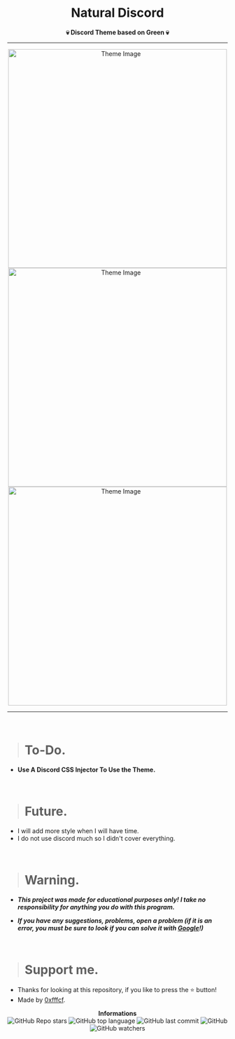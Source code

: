 <h1 align="center">Natural Discord</h1>

<p align='center'>
    <b>💀 Discord Theme based on Green 💀</b>
</p>

----

<p align="center">
    <img src="https://cdn.discordapp.com/attachments/979175982923653130/979176038770802708/ScreenShot0.png" alt="Theme Image" width="500">
      <img src="https://cdn.discordapp.com/attachments/979175982923653130/979176039525789706/ScreenShot1.png" alt="Theme Image" width="500">
      <img src="https://cdn.discordapp.com/attachments/979175982923653130/979176044672217129/ScreenShot2.png" alt="Theme Image" width="500">
</p>

---

<br/>

> # To-Do.

* **Use A Discord CSS Injector To Use the Theme.**

<br/>

> # Future.

* I will add more style when I will have time.
* I do not use discord much so I didn't cover everything.

<br/>

> # Warning.

* ***This project was made for educational purposes only! I take no responsibility for anything you do with this program.***

* ***If you have any suggestions, problems, open a problem (if it is an error, you must be sure to look if you can solve it with [Google](https://giybf.com)!)***
  
  <br/>

> # Support me.

* Thanks for looking at this repository, if you like to press the ⭐ button!
* Made by [0xfffcf](https://github.com/0xfffcf).

<p align="center">
    <b>Informations</b><br>
    <img alt="GitHub Repo stars" src="https://img.shields.io/github/stars/0xfffcf/Natural-Discord?color=7143de">
    <img alt="GitHub top language" src="https://img.shields.io/github/languages/top/0xfffcf/Natural-Discord?color=7143de">
    <img alt="GitHub last commit" src="https://img.shields.io/github/last-commit/0xfffcf/Natural-Discord?color=7143de">
    <img alt="GitHub" src="https://img.shields.io/github/license/0xfffcf/Natural-Discord?color=7143de">
    <img alt="GitHub watchers" src="https://img.shields.io/github/watchers/0xfffcf/Natural-Discord?color=7143de">
</p>
